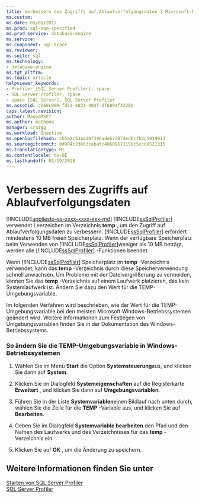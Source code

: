 ```yaml
---
title: Verbessern des Zugriffs auf Ablaufverfolgungsdaten | Microsoft-Dokumentation
ms.custom: 
ms.date: 03/01/2017
ms.prod: sql-non-specified
ms.prod_service: database-engine
ms.service: 
ms.component: sql-trace
ms.reviewer: 
ms.suite: sql
ms.technology:
- database-engine
ms.tgt_pltfrm: 
ms.topic: article
helpviewer_keywords:
- Profiler [SQL Server Profiler], space
- SQL Server Profiler, space
- space [SQL Server], SQL Server Profiler
ms.assetid: c260c000-fd53-4831-993f-df6894f3228b
caps.latest.revision: 
author: MashaMSFT
ms.author: mathoma
manager: craigg
ms.workload: Inactive
ms.openlocfilehash: cb5a2c53aad0f396ade67d974ed6cfb2c5919913
ms.sourcegitcommit: 0d904c23663cebafc48609671156c5ccd8521315
ms.translationtype: HT
ms.contentlocale: de-DE
ms.lasthandoff: 03/19/2018
---
```

# <a name="improve-access-to-trace-data"></a>Verbessern des Zugriffs auf Ablaufverfolgungsdaten
[!INCLUDE[appliesto-ss-xxxx-xxxx-xxx-md](../../includes/appliesto-ss-xxxx-xxxx-xxx-md.md)]
  [!INCLUDE[ssSqlProfiler](../../includes/sssqlprofiler-md.md)] verwendet Leerzeichen im Verzeichnis **temp** , um den Zugriff auf Ablaufverfolgungsdaten zu verbessern. [!INCLUDE[ssSqlProfiler](../../includes/sssqlprofiler-md.md)] erfordert mindestens 10 MB freien Speicherplatz. Wenn der verfügbare Speicherplatz beim Verwenden von [!INCLUDE[ssSqlProfiler](../../includes/sssqlprofiler-md.md)]weniger als 10 MB beträgt, werden alle [!INCLUDE[ssSqlProfiler](../../includes/sssqlprofiler-md.md)] -Funktionen beendet.  
  
 Wenn [!INCLUDE[ssSqlProfiler](../../includes/sssqlprofiler-md.md)] Speicherplatz im **temp** -Verzeichnis verwendet, kann das **temp** -Verzeichnis durch diese Speicherverwendung schnell anwachsen. Um Probleme mit der Dateivergrößerung zu vermeiden, können Sie das **temp** -Verzeichnis auf einem Laufwerk platzieren, das kein Systemlaufwerk ist. Ändern Sie dazu den Wert für die TEMP-Umgebungsvariable.  
  
 Im folgenden Verfahren wird beschrieben, wie der Wert für die TEMP-Umgebungsvariable bei den meisten Microsoft Windows-Betriebssystemen geändert wird. Weitere Informationen zum Festlegen von Umgebungsvariablen finden Sie in der Dokumentation des Windows-Betriebssystems.  
  
### <a name="to-change-the-temp-environment-variable-in-windows-operating-systems"></a>So ändern Sie die TEMP-Umgebungsvariable in Windows-Betriebssystemen  
  
1.  Wählen Sie im Menü **Start** die Option **Systemsteuerung**aus, und klicken Sie dann auf **System**.  
  
2.  Klicken Sie im Dialogfeld **Systemeigenschaften** auf die Registerkarte **Erweitert** , und klicken Sie dann auf **Umgebungsvariablen**.  
  
3.  Führen Sie in der Liste **Systemvariablen**einen Bildlauf nach unten durch, wählen Sie die Zeile für die **TEMP** -Variable aus, und klicken Sie auf **Bearbeiten**.  
  
4.  Geben Sie im Dialogfeld **Systemvariable bearbeiten** den Pfad und den Namen des Laufwerks und des Verzeichnisses für das **temp** -Verzeichnis ein.  
  
5.  Klicken Sie auf **OK** , um die Änderung zu speichern.  
  
## <a name="see-also"></a>Weitere Informationen finden Sie unter  
 [Starten von SQL Server Profiler](../../tools/sql-server-profiler/start-sql-server-profiler.md)   
 [SQL Server Profiler](../../tools/sql-server-profiler/sql-server-profiler.md)  
  
  
